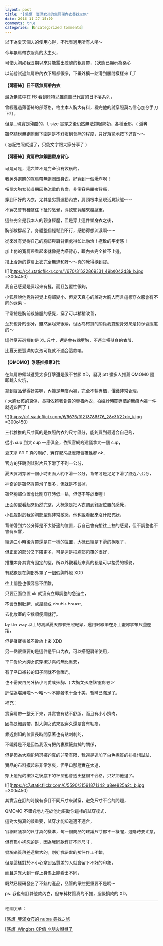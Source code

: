 ```yaml
---
layout: post
title: "[感想] 豐滿女孩的無肩帶內衣尋找之旅"
date: 2016-11-27 15:00
comments: true
categories: [Uncategorized Comments]
---
```


以下為夏天個人的使用心得，不代表適用所有人唷～

今年無肩帶衣服真的太生火，

可惜大胸如我長期以來只能露出醜醜的粗肩帶，( 狀態已顯示為桑心

以前嘗試過無肩帶內衣下場都很慘，下垂外擴一路滑到腰間樣樣來 T_T

#### 【薄蕾絲】日不落無肩帶內衣

最近無意中在 FB 看到模特兒推薦自己代言的日不落系列，

曾經逛過薄蕾絲的部落格，格主本人胸大有料，看完他的試穿照莫名信心加分手刀下訂，

但是...現實是殘酷的，L size 實穿之後仍然無法撐起奶奶，各種垂耶，( 淚奔

雖然標榜無鋼圈但下圍還是不舒服到會痛的程度，只好落寞地按下退貨～～

( 忘記拍照就退了，只能文字跟大家分享了 )

#### 【薄蕾絲】寬肩帶無鋼圈塑身背心

可是可是，這次並不是完全沒有收穫的，

我另外選購的寬肩帶無鋼圈塑身衣，好穿到一個爆炸啊！

相信大胸女孩長期因為沈重的負擔，非常容易腰痠背痛，

穿到不好的內衣，尤其是劣質運動內衣，肩頸根本呈現活屍狀態～～

不穿又會有種被往下扯的感覺，導致駝背越來越嚴重，

這些完全是我本人的親身經歷，但是穿上這件塑身衣之後，

胸部被撐起了，身體整個輕鬆到不行，感動得想流淚啊～～

從來沒有覺得自己的胸部與肩背相處得如此融洽！極致的平衡感！

加上他的寬肩帶看起來就像是內搭背心，跟內衣完全扯不上邊，

搭上合適的露肩上衣完全無違和呀～～真的覺得挖到寶。

![](https://c4.staticflickr.com/1/670/31622869331_49b0042d3b_b.jpg =300x450)

我自己感覺是穿起來有挺，而且包覆性很夠，

小狐狸說他覺得視覺上胸部變小，但夏天真心的說對大胸人而言這樣穿衣服會有不同的效果～

平常總是胸前很臃腫的感覺，穿了可以稍稍改善，

至於塑身的部分，雖然穿起來很緊，但因為材質的關係我對塑身效果是持保留態度的～

這件夏天選擇的是 XL 尺寸，還是會有點壓胸，不適合搭貼身的衣服，

比夏天更豐滿的女孩可能就不適合這款唷。

#### 【QMOMO】涼感推推第3代

在無肩帶領域遭受太多打擊還是很不甘願 XD，發現 ptt 蠻多人推薦 QMOMO 隨即跳入火坑，

拿到實品覺得好美喔，內褲是無痕內褲，完全不輸專櫃，價錢非常合理，

( 大胸女孩的哀傷，長期依賴著貴貴的專櫃內衣，拍婚紗時買專櫃的無痕內褲一件就近四百了 )

![](https://c1.staticflickr.com/6/5675/31213785576_28e3ff22dc_k.jpg =300x450)

三代推推的尺寸真的是依照內衣的尺寸區分，能夠買到最適合自己的，

從小 cup 到大 cup 一應俱全，依照官網的建議拿大一個 cup，

夏天拿 80 F 真的剛好，實穿起來挺度跟包覆性都 ok，

官方的狂跳測試影片只下滑了不到一公分，

夏天實測穿著一個小時正面大約下滑一公分，背帶可是足足下滑了將近六公分，

神奇的是雖然背帶滑了很多，但就是不會掉，

雖然胸部位置會比剛穿好時低一點，但低不等於垂喔！

正面的型看起來仍然完整，大概像是把內衣調到舒服位置的感覺，

小狐狸對於我的胸部型態非常敏感，他也說看起來沒什麼異狀，

背帶滑到六公分算是不太舒適的位置，我自己會有想往上拉的感覺，但不調整也不會有影響，

經過三小時後背帶還是在一樣的位置，大概已經是下滑的極限了，

但正面的部分又下降更多，可是還是把胸部包覆的很好，

推推本身其實有固定的型，所以外觀看起來真的都是可以接受的樣貌，

有點像是在胸部外罩了一個假胸外殼 XDD

往上調整也很容易不困難，

只要正面位置 ok 就沒有立即調整的急迫性，

不會垂到肚臍，或是變成 double breast，

去化妝室的空檔順便調就行。

by the way 以上的測試夏天都有拍照紀錄，還用眼線筆在身上畫線拿布尺量差距，

但是寶寶害羞不敢放上來 XDD

另一點很重要的是這件是平口內衣，可以搭配肩帶使用，

平口對於大胸女孩穿襯衫真的無比重要，

有了平口襯衫的釦子間就不會曝光，

也不需要再另外搭小可愛或抹胸，( 大胸女孩應該懂我吧 :P

評估為堪用啦～～哈～～不能奢求十全十美，暫時已滿足了。

補充：

實穿肩帶一整天下來，其實會有點不舒服，而且有小小擠肉，

因為是細肩帶，對大胸女孩來說穿久還是會有勒痕，

靠近側釦的位置長時間穿著也有點刺刺的，

不曉得是不是因為我沒有把內裏標籤剪掉的關係，

但是因為大胸能夠選擇的真的非常有限，我還是追加了白色棉質的推推想試試，

實品的布料摸起來非常涼爽，但平口那層實在太透，

穿上透光的襯衫之後底下的杯型也會透出整個不合格，只好把他退了。

![](https://c7.staticflickr.com/6/5590/31591871342_a8ee825a2c_b.jpg =300x450)

其實我在訂的時候有多訂不同尺寸來試穿，避免尺寸不合的問題，

QMOMO 不錯的地方在於他也鼓勵你這樣的試穿模式，

這對大胸真的很重要，試穿才能知道適不適合，

官網建議拿的尺寸真的蠻準，每一個商品的建議尺寸都不一樣喔，選購時要注意，

但有點小抱怨的是，因為我同款有訂不同尺寸，

發現品質落差還蠻大的，剛好我要留的那件作工不錯，

但是這樣對於不小心拿到品質差的人就會留下不好的印象，

而且差異大到一穿上身馬上能看出不同，

既然已經研發出了不錯的產品，品管的掌控更重要不是嗎～

ps. 我也有訂其他款內衣，但布料材質真的不推，超級擠肉的 XD。


---

相關文章：

[[感想] 豐滿女孩的 nubra 尋找之旅](/blog/2016/11/27/nubra-for-plump-girls/)

[[感想] Wingbra CP值 小朋友掰掰了](/blog/2016/03/31/wingbra-low-cp-ratio/)

<font color="#fcfcfc">大胸、厚片、抹胸、平口、E cup</font>


